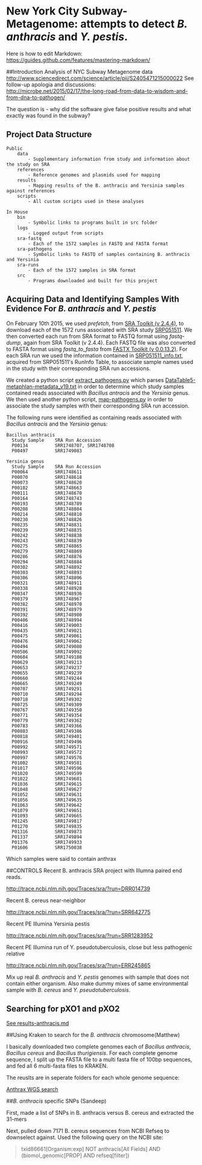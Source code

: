 # New York City Subway-Metagenome: attempts to detect *B. anthracis* and *Y. pestis*. 

Here is how to edit Markdown:  
https://guides.github.com/features/mastering-markdown/

##Introduction
Analysis of NYC Subway Metagenome data  
http://www.sciencedirect.com/science/article/pii/S2405471215000022
See follow-up apologia and discussions:  
http://microbe.net/2015/02/17/the-long-road-from-data-to-wisdom-and-from-dna-to-pathogen/

The question is - why did the software give false positive results and what exactly was found in the subway?  

## Project Data Structure

    Public
        data
            - Supplementary information from study and information about the study on SRA
        references
            - Reference genomes and plasmids used for mapping
        results
            - Mapping results of the B. anthracis and Yersinia samples against references
        scripts
            - All custom scripts used in these analyses
    
    In House
        bin
            - Symbolic links to programs built in src folder
        logs
            - Logged output from scripts
        sra-fastq
            - Each of the 1572 samples in FASTQ and FASTA format
        sra-pathogens
            - Symbolic links to FASTQ of samples containing B. anthracis and Yersinia
        sra-runs
            - Each of the 1572 samples in SRA format
        src
            - Programs downloaded and built for this project

## Acquiring Data and Identifying Samples With Evidence For *B. anthracis* and *Y. pestis* 
On February 10th 2015, we used *prefetch*, from [SRA Toolkit (v 2.4.4)](http://ftp-trace.ncbi.nlm.nih.gov/sra/sdk/2.4.4/), 
to download each of the 1572 runs associated with SRA study 
[SRP051511](http://trace.ncbi.nlm.nih.gov/Traces/study/?acc=SRP051511). 
We then converted each run from SRA format to FASTQ format using *fastq-dump*, again from SRA Toolkit (v 2.4.4). 
Each FASTQ file was also converted to FASTA format using *fastq_to_fasta* from 
[FASTX Toolkit (v 0.0.13.2)](http://hannonlab.cshl.edu/fastx_toolkit/download.html). For each SRA run we used the 
information contained in [SRP051511_info.txt](https://github.com/Read-Lab-Confederation/nyc-subway-metagenome/blob/master/data/SRP051511_info.txt), acquired from SRP051511's RunInfo Table, to associate sample names used in the study with
their corresponding SRA run accessions.

We created a python script 
[extract_pathogens.py](https://github.com/Read-Lab-Confederation/nyc-subway-metagenome/blob/master/scripts/extract-pathogens.py) 
which parses [DataTable5-metaphlan-metadata_v19.txt](https://github.com/Read-Lab-Confederation/nyc-subway-metagenome/blob/master/data/DataTable5-metaphlan-metadata_v19.txt) 
in order to determine which study samples contained reads associated with *Bacillus antracis* and the *Yersinia* genus. We then used another python script, [map-pathogens.py](https://github.com/Read-Lab-Confederation/nyc-subway-metagenome/blob/master/scripts/map-pathogens.py) 
in order to associate the study samples with their corresponding SRA run accession.

The following runs were identified as containing reads associated with *Bacillus antracis* and the *Yersinia* genus:

    Bacillus anthracis
      Study Sample    SRA Run Accession
      P00134          SRR1748707, SRR1748708
      P00497          SRR1749083
      
    Yersinia genus
      Study Sample    SRA Run Accession
      P00064          SRR1748611
      P00070          SRR1748618
      P00073          SRR1748620
      P00102          SRR1748663
      P00111          SRR1748670
      P00164          SRR1748743
      P00193          SRR1748789
      P00208          SRR1748804
      P00214          SRR1748810
      P00230          SRR1748826
      P00235          SRR1748831
      P00239          SRR1748835
      P00242          SRR1748838
      P00243          SRR1748839
      P00275          SRR1748865
      P00279          SRR1748869
      P00286          SRR1748876
      P00294          SRR1748884
      P00302          SRR1748892
      P00303          SRR1748893
      P00306          SRR1748896
      P00321          SRR1748911
      P00338          SRR1748928
      P00347          SRR1748936
      P00379          SRR1748967
      P00382          SRR1748970
      P00391          SRR1748979
      P00392          SRR1748980
      P00406          SRR1748994
      P00416          SRR1749003
      P00435          SRR1749021
      P00475          SRR1749061
      P00476          SRR1749062
      P00494          SRR1749080
      P00506          SRR1749092
      P00604          SRR1749188
      P00629          SRR1749213
      P00653          SRR1749237
      P00655          SRR1749239
      P00660          SRR1749244
      P00665          SRR1749249
      P00707          SRR1749291
      P00710          SRR1749294
      P00718          SRR1749302
      P00725          SRR1749309
      P00767          SRR1749350
      P00771          SRR1749354
      P00779          SRR1749362
      P00783          SRR1749366
      P00803          SRR1749386
      P00818          SRR1749401
      P00916          SRR1749496
      P00992          SRR1749571
      P00993          SRR1749572
      P00997          SRR1749576
      P01002          SRR1749581
      P01017          SRR1749596
      P01020          SRR1749599
      P01022          SRR1749601
      P01036          SRR1749615
      P01048          SRR1749627
      P01052          SRR1749631
      P01056          SRR1749635
      P01063          SRR1749642
      P01079          SRR1749651
      P01093          SRR1749665
      P01245          SRR1749817
      P01270          SRR1749835
      P01316          SRR1749873
      P01337          SRR1749894
      P01376          SRR1749933
      P01606          SRR1750038

Which samples were said to contain anthrax

##CONTROLS 
Recent B. anthracis SRA project with Illumna paired end reads.

http://trace.ncbi.nlm.nih.gov/Traces/sra/?run=DRR014739  

Recent B. cereus near-neighbor

http://trace.ncbi.nlm.nih.gov/Traces/sra/?run=SRR642775

Recent PE Illumina Yersinia pestis

http://trace.ncbi.nlm.nih.gov/Traces/sra/?run=SRR1283952

Recent PE Illumina run of Y. pseudotuberculosis, close but less pathogenic relative

http://trace.ncbi.nlm.nih.gov/Traces/sra/?run=ERR245865


Mix up real *B. anthracis* and *Y. pestis* genomes with sample that does not contain either organism.  Also make dummy mixes of same environmental sample with *B. cereus* and *Y. pseudotuberculosis*.

## Searching for pXO1 and pXO2

[See results-anthracis.md](/_sections/results-anthracis.md)

##Using Kraken to search for the *B. anthracis* chromosome(Matthew)
  
I basically downloaded two complete genomes each of *Bacillus anthracis*, *Bacillus cereus* and *Bacillus thurigiensis*. For each complete genome sequence, I split up the FASTA file to a multi fasta file of 100bp sequences, and fed all 6 multi-fasta files to KRAKEN.

The reuslts are in seperate folders for each whole genome sequence:

[Anthrax WGS search](https://www.dropbox.com/sh/fwfi75ft4ny1qkk/AADF16diPK-cgV-CmRHzLjWTa?dl=0)   


##*B. anthracis* specific SNPs (Sandeep)

First, made a list of SNPs in B. anthracis versus B. cereus and extracted the 31-mers  <Sandeep describe how you did this>

Next, pulled down 7171 B. cereus sequences from NCBI Refseq to downselect against.  Used the following query on the NCBI site:
>txid86661[Organism:exp] NOT anthracis[All Fields] AND (biomol_genomic[PROP] AND refseq[filter])

